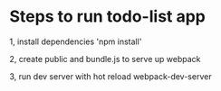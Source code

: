 # Steps to run todo-list app
1, install dependencies
'npm install'

2, create public and bundle.js to serve up
webpack

3, run dev server with hot reload
webpack-dev-server